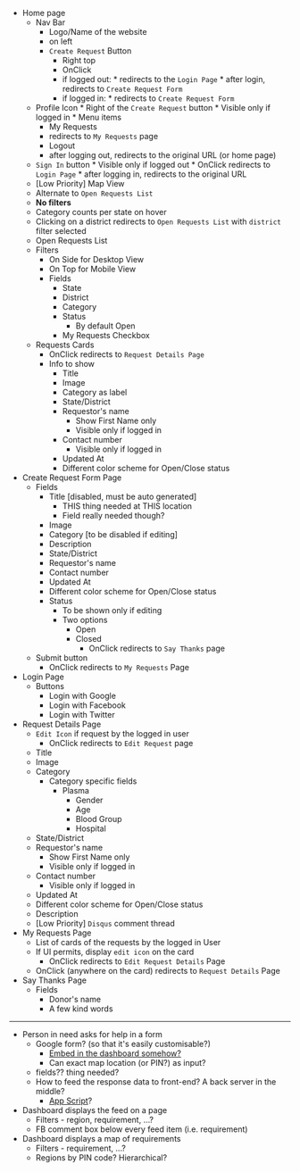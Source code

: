 * Home page
  *  Nav Bar
     *  Logo/Name of the website
       *  on left
     * `Create Request` Button
       *  Right top
       *  OnClick 
         *  if logged out:
           *  redirects to the `Login Page`
           *  after login, redirects to `Create Request Form`
         *  if logged in: 
           *  redirects to `Create Request Form`
    *  Profile Icon
      *  Right of the `Create Request` button
      *  Visible only if logged in
      *  Menu items
        *  My Requests
          *  redirects to `My Requests` page
        *  Logout
          *  after logging out, redirects to the original URL (or home page)
    *  `Sign In` button
      *  Visible only if logged out
      *  OnClick redirects to `Login Page`
      *  after logging in, redirects to the original URL
  *  [Low Priority] Map View
    *  Alternate to `Open Requests List`
    *  **No filters**
    *  Category counts per state on hover
    *  Clicking on a district redirects to `Open Requests List` with `district` filter selected
  *  Open Requests List
    * Filters
      * On Side for Desktop View
      * On Top for Mobile View
      * Fields
        * State
        * District
        * Category
        * Status
          * By default Open
        * My Requests Checkbox
    * Requests Cards
      * OnClick redirects to `Request Details Page`
      * Info to show
        * Title
        * Image
        * Category as label
        * State/District
        * Requestor's name
          * Show First Name only
          * Visible only if logged in
        * Contact number
          * Visible only if logged in
        * Updated At
        * Different color scheme for Open/Close status
* Create Request Form Page
  * Fields
    * Title [disabled, must be auto generated]
      * THIS thing needed at THIS location
      * Field really needed though?
    * Image
    * Category [to be disabled if editing]
    * Description
    * State/District
    * Requestor's name
    * Contact number
    * Updated At
    * Different color scheme for Open/Close status
    * Status
      * To be shown only if editing
      * Two options
        * Open
        * Closed
          * OnClick redirects to `Say Thanks` page
  * Submit button
    * OnClick redirects to `My Requests` Page
* Login Page
  * Buttons 
    * Login with Google
    * Login with Facebook
    * Login with Twitter
* Request Details Page
  * `Edit Icon` if request by the logged in user
    * OnClick redirects to `Edit Request` page
  * Title
  * Image
  * Category
    * Category specific fields
      * Plasma
        * Gender
        * Age
        * Blood Group
        * Hospital
  * State/District
  * Requestor's name
    * Show First Name only
    * Visible only if logged in
  * Contact number
    * Visible only if logged in
  * Updated At
  * Different color scheme for Open/Close status
  * Description
  * [Low Priority] `Disqus` comment thread
* My Requests Page
  * List of cards of the requests by the logged in User
  * If UI permits, display `edit icon` on the card
    * OnClick redirects to `Edit Request Details` Page
  * OnClick (anywhere on the card) redirects to `Request Details` Page
* Say Thanks Page
  * Fields
    * Donor's name
    * A few kind words

---

* Person in need asks for help in a form
  * Google form? (so that it's easily customisable?)
    * [Embed in the dashboard somehow?](https://support.google.com/a/users/answer/9308623?hl=en#:~:text=Add%20surveys%20and%20forms%20to,Google%20Forms%20in%20Google%20Sites.&text=Feedback%20survey%E2%80%93Get%20feedback%20from,to%20subscribe%20to%20your%20newsletter.)
    * Can exact map location (or PIN?) as input?
  * fields?? thing needed?
  * How to feed the response data to front-end? A back server in the middle?
    * [App Script](https://script.google.com/home)?
* Dashboard displays the feed on a page
  * Filters - region, requirement, ...?
  * FB comment box below every feed item (i.e. requirement)
* Dashboard displays a map of requirements
  * Filters - requirement, ...?
  * Regions by PIN code? Hierarchical?
